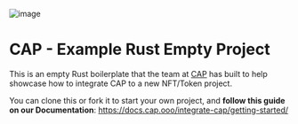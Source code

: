 ![image](https://user-images.githubusercontent.com/73345016/140968007-02ecc636-d09e-4761-b49c-00c0f0590144.png)

# CAP - Example Rust Empty Project

This is an empty Rust boilerplate that the team at [CAP](https://cap.ooo/) has built to help showcase how to integrate CAP to a new NFT/Token project.

You can clone this or fork it to start your own project, and **follow this guide on our Documentation**: https://docs.cap.ooo/integrate-cap/getting-started/
